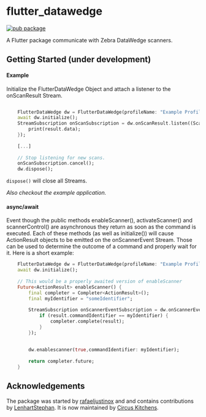 # flutter_datawedge

[![pub package](https://img.shields.io/pub/v/flutter_datawedge.svg)](https://pub.dev/packages/flutter_datawedge)

A Flutter package communicate with Zebra DataWedge scanners.

## Getting Started (under development)

#### Example

Initialize the FlutterDataWedge Object and attach a listener to the onScanResult Stream.

``` dart

    FlutterDataWedge dw = FlutterDataWedge(profileName: "Example Profile");
    await dw.initialize();
    StreamSubscription onScanSubscription = dw.onScanResult.listen((ScanResult result) {
        print(result.data);
    });
    
    [...]
    
    // Stop listening for new scans.
    onScanSubscription.cancel();
    dw.dispose();
```

`dispose()` will close all Streams.

*Also checkout the example application.*

#### async/await

Event though the public methods enableScanner(), activateScanner() and scannerControl() are
asynchronous they return as soon as the command is executed.
Each of these methods (as well as initialize()) will cause ActionResult objects to be emitted on the
onScannerEvent Stream.
Those can be used to determine the outcome of a command and properly wait for it.
Here is a short example:

``` dart
    FlutterDataWedge dw = FlutterDataWedge(profileName: "Example Profile");
    await dw.initialize();
    
    // This would be a properly awaited version of enableScanner
    Future<ActionResult> enableScanner() {
        final completer = Completer<ActionResult>();
        final myIdentifier = "someIdentifier";
        
        StreamSubscription onScannerEventSubscription = dw.onScannerEvent.listen((ActionResult result) {
            if (result.commandIdentifier == myIdentifier) {
                completer.complete(result);
            }
        });
        
        
        dw.enablescanner(true,commandIdentifier: myIdentifier);
        
        return completer.future;
    }

```

## Acknowledgements

The package was started by [rafaeljustinox](https://github.com/rafaeljustinox) and and contains
contributions by [LenhartStephan](https://github.com/LenhartStephan).
It is now maintained by [Circus Kitchens](https://github.com/circus-kitchens).
